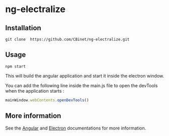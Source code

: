 # ng-electralize

## Installation

``` 
git clone  https://github.com/CBinet/ng-electralize.git
```

## Usage

```
npm start
```

This will build the angular application and start it inside the electron window.

You can add the following line inside the main.js file to open the devTools when the application starts :

```ts
mainWindow.webContents.openDevTools()
```

## More information

See the [Angular]("https://angular.io/docs") and [Electron]("https://electronjs.org/") documentations for more information.

